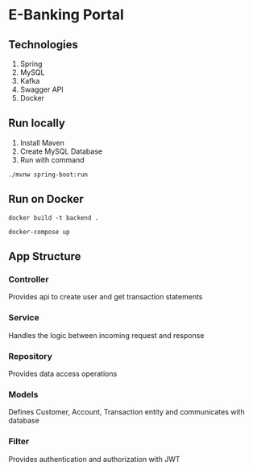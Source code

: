 # E-Banking Portal
## Technologies
1. Spring
2. MySQL
3. Kafka
4. Swagger API
5. Docker
## Run locally
1. Install Maven
2. Create MySQL Database
3. Run with command

```
./mvnw spring-boot:run
```

## Run on Docker
```
docker build -t backend .
```

```
docker-compose up
```

## App Structure
### Controller
Provides api to create user and get transaction statements
### Service
Handles the logic between incoming request and response
### Repository
Provides data access operations
### Models
Defines Customer, Account, Transaction entity and communicates with database
### Filter
Provides authentication and authorization with JWT